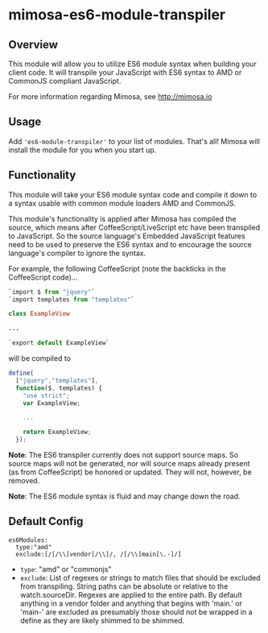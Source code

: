mimosa-es6-module-transpiler
===========
## Overview

This module will allow you to utilize ES6 module syntax when building your client code.  It will transpile your JavaScript with ES6 syntax to AMD or CommonJS compliant JavaScript.

For more information regarding Mimosa, see http://mimosa.io

## Usage

Add `'es6-module-transpiler'` to your list of modules.  That's all!  Mimosa will install the module for you when you start up.

## Functionality

This module will take your ES6 module syntax code and compile it down to a syntax usable with common module loaders AMD and CommonJS.

This module's functionality is applied after Mimosa has compiled the source, which means after CoffeeScript/LiveScript etc have been transpiled to JavaScript. So the source language's Embedded JavaScript features need to be used to preserve the ES6 syntax and to encourage the source language's compiler to ignore the syntax.

For example, the following CoffeeScript (note the backticks in the CoffeeScript code)...

```coffeescript
`import $ from "jquery"`
`import templates from "templates"`

class ExampleView

...

`export default ExampleView`
```

will be compiled to

```javascript
define(
  ["jquery","templates"],
  function($, templates) {
    "use strict";
    var ExampleView;

    ...

    return ExampleView;
  });
```


__Note__: The ES6 transpiler currently does not support source maps. So source maps will not be generated, nor will source maps already present (as from CoffeeScript) be honored or updated.  They will not, however, be removed.

__Note__: The ES6 module syntax is fluid and may change down the road.

## Default Config

```
es6Modules:
  type:"amd"
  exclude:[/[/\\]vendor[/\\]/, /[/\\]main[\.-]/]
```

- `type`: "amd" or "commonjs"
- `exclude`:  List of regexes or strings to match files that should be excluded from transpiling.  String paths can be absolute or relative to the watch.sourceDir.  Regexes are applied to the entire path. By default anything in a vendor folder and anything that begins with 'main.' or 'main-' are excluded as presumably those should not be wrapped in a define as they are likely shimmed to be shimmed.